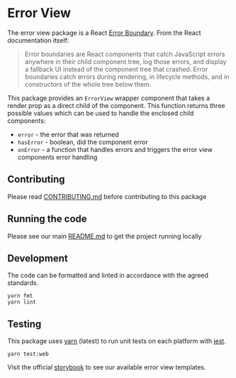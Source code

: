# Error View

The error view package is a React
[Error Boundary](https://reactjs.org/docs/error-boundaries.html). From the React
documentation itself:

> Error boundaries are React components that catch JavaScript errors anywhere in
> their child component tree, log those errors, and display a fallback UI
> instead of the component tree that crashed. Error boundaries catch errors
> during rendering, in lifecycle methods, and in constructors of the whole tree
> below them.

This package provides an `ErrorView` wrapper component that takes a render prop
as a direct child of the component. This function returns three possible values
which can be used to handle the enclosed child components:

- `error` - the error that was returned
- `hasError` - boolean, did the component error
- `onError` - a function that handles errors and triggers the error view
  components error handling

## Contributing

Please read [CONTRIBUTING.md](./CONTRIBUTING.md) before contributing to this
package

## Running the code

Please see our main [README.md](../README.md) to get the project running locally

## Development

The code can be formatted and linted in accordance with the agreed standards.

```
yarn fmt
yarn lint
```

## Testing

This package uses [yarn](https://yarnpkg.com) (latest) to run unit tests on each
platform with [jest](https://facebook.github.io/jest/).

```
yarn test:web
```

Visit the official
[storybook](http://components.thetimes.co.uk/?knob-Size%20of%20ad%20placeholder%3A=default&selectedKind=Primitives%2FError%20View&selectedStory=handles%20a%20component%20that%20errors&full=0&addons=1&stories=1&panelRight=0&addonPanel=storybooks%2Fstorybook-addon-knobs)
to see our available error view templates.
